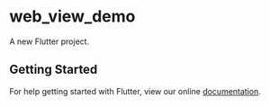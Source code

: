 # web_view_demo

A new Flutter project.

## Getting Started

For help getting started with Flutter, view our online
[documentation](https://flutter.io/).
